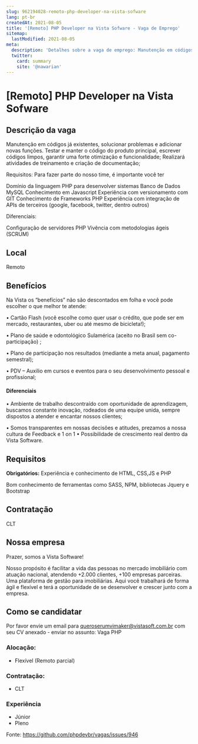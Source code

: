 ```yaml
---
slug: 962194028-remoto-php-developer-na-vista-sofware
lang: pt-br
createdAt: 2021-08-05
title: '[Remoto] PHP Developer na Vista Sofware - Vaga de Emprego'
sitemap:
  lastModified: 2021-08-05
meta:
  description: 'Detalhes sobre a vaga de emprego: Manutenção em códigos já existentes, solucionar problemas e adicionar novas funções. Testar e manter o código do produto principal, escrever códigos limpos, garantir uma forte otimização e funcionalidade; Realizará atividades de treinamento e criação de documentação; Requisitos: Para fazer parte do nosso time, é importante você ter Domínio da linguagem PHP para desenvolver sistemas Banco de Dados MySQL Conhecimento em Javascript Experiência com versionamento com GIT Conhecimento de Frameworks PHP Experiência com integração de APIs de terceiros (google, facebook, twitter, dentro outros) Diferenciais: Configuração de servidores PHP Vivência com metodologias ágeis (SCRUM)'
  twitter:
    card: summary
    site: '@nawarian'
---
```


# [Remoto] PHP Developer na Vista Sofware

<!--
==================================================
POR FAVOR, SÓ POSTE SE A VAGA FOR PARA DESENVOLVEDOR(A) PHP!

Não faça distinção de gênero no titulo da vaga.

Use: "PHP Developer" ao invés de "Desenvolvedor PHP" \o/

Exemplo: `[São Paulo/SP] PHP Developer na Nome da Empresa`

Evite fugir do padrão, isso só dá trabalho aos administradores,
pois os títulos são padronizados.
==================================================
-->

## Descrição da vaga

Manutenção em códigos já existentes, solucionar problemas e adicionar novas funções.
Testar e manter o código do produto principal, escrever códigos limpos, garantir uma forte otimização e funcionalidade;
Realizará atividades de treinamento e criação de documentação;

Requisitos:
Para fazer parte do nosso time, é importante você ter

Domínio da linguagem PHP para desenvolver sistemas
Banco de Dados MySQL
Conhecimento em Javascript
Experiência com versionamento com GIT
Conhecimento de Frameworks PHP
Experiência com integração de APIs de terceiros (google, facebook, twitter, dentro outros)

Diferenciais:

Configuração de servidores PHP
Vivência com metodologias ágeis (SCRUM)

## Local

Remoto 

## Benefícios

Na Vista os “benefícios” não são descontados em folha e você pode escolher o que melhor te atende:

• Cartão Flash (você escolhe como quer usar o crédito, que pode ser em mercado, restaurantes, uber ou até mesmo de bicicleta!);

• Plano de saúde e odontológico Sulamérica (aceito no Brasil sem co-participação) ;

• Plano de participação nos resultados (mediante a meta anual, pagamento semestral);

• PDV – Auxilio em cursos e eventos para o seu desenvolvimento pessoal e profissional;

#### Diferenciais

• Ambiente de trabalho descontraído com oportunidade de aprendizagem, buscamos constante inovação, rodeados de uma equipe unida, sempre dispostos a atender e encantar nossos clientes;

• Somos transparentes em nossas decisões e atitudes, prezamos a nossa cultura de Feedback e 1 on 1
• Possibilidade de crescimento real dentro da Vista Software.

## Requisitos

**Obrigatórios:**
Experiência e conhecimento de HTML, CSS,JS e PHP

Bom conhecimento de ferramentas como SASS, NPM, bibliotecas Jquery e Bootstrap



## Contratação

CLT

## Nossa empresa

Prazer, somos a Vista Software!

Nosso propósito é facilitar a vida das pessoas no mercado imobiliário com atuação nacional, atendendo +2.000 clientes, +100 empresas parceiras. Uma plataforma de gestão para imobiliárias. Aqui você trabalhará de forma ágil e flexível e terá a oportunidade de se desenvolver e crescer junto com a empresa.

## Como se candidatar

Por favor envie um email para queroserumvimaker@vistasoft.com.br com seu CV anexado - enviar no assunto: Vaga PHP



<!-- Escolha abaixo, apague as que não fizerem sentido: -->
### Alocação:

- Flexível (Remoto parcial)


### Contratação:
- CLT


### Experiência

- Júnior
- Pleno


Fonte: https://github.com/phpdevbr/vagas/issues/946